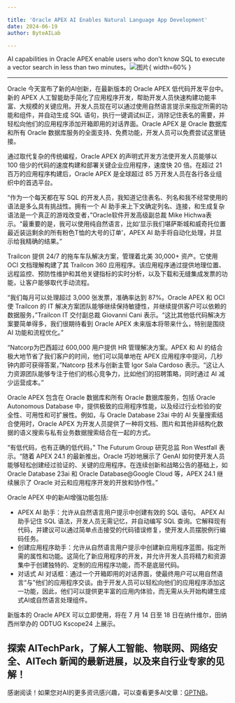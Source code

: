 ```yaml
---

title: 'Oracle APEX AI Enables Natural Language App Development'
date: 2024-06-19
author: ByteAILab

---
```


AI capabilities in Oracle APEX enable users who don’t know SQL to execute a vector search in less than two minutes。![图片](https://ai-techpark.com/wp-content/uploads/2024/06/Oracle-1-960x540.jpg){ width=60% }

---
Oracle 今天宣布了新的AI创新，在最新版本的 Oracle APEX 低代码开发平台中。新的 APEX 人工智能助手简化了应用程序开发，帮助开发人员快速构建功能丰富、大规模的关键应用。开发人员现在可以通过使用自然语言提示来指定所需的功能和组件，并自动生成 SQL 语句，执行一键调试纠正，消除记住表名的需要，并轻松向他们的应用程序添加开箱即用的对话界面。Oracle APEX 是 Oracle 数据库和所有 Oracle 数据库服务的全面支持、免费功能，开发人员可以免费尝试这里链接。

通过取代复杂的传统编程，Oracle APEX 的声明式开发方法使开发人员能够以 100 倍少的代码的速度构建和部署关键企业应用程序，速度快 20 倍。在超过 21 百万的应用程序构建后，Oracle APEX 是全球超过 85 万开发人员在各行各业组织中的首选平台。

“作为一个每天都在写 SQL 的开发人员，我知道记住表名、列名和我不经常使用的语法是多么具有挑战性。拥有一个 AI 助手来上下文确定列名、连接，和生成复杂语法是一个真正的游戏改变者，”Oracle软件开发高级副总裁 Mike Hichwa表示。“最重要的是，我可以使用纯自然语言，比如‘显示我们堪萨斯城和威奇托位置最近装运剩余的所有粉色T恤的大号的订单’，APEX AI 助手将自动化处理，并显示给我精确的结果。”

Trailcon 提供 24/7 的拖车车队解决方案，管理着北美 30,000+ 资产。它使用 OCI 文档理解构建了其 Trailcon 360 应用程序。该应用程序通过提供地理位置、远程监控、预防性维护和其他关键指标的实时分析，以及下载和无缝集成发票的功能，让客户能够取代手动流程。

“我们每月可以处理超过 3,000 张发票，准确率达到 87%。Oracle APEX 和 OCI 使 Trailcon 的 IT 解决方案团队能够继续保持敏捷性，并继续提供客户可以依赖的数据服务，”Trailcon IT 交付副总裁 Giovanni Cani 表示。“这比其他低代码解决方案要简单得多，我们很期待看到 Oracle APEX 未来版本将带来什么，特别是围绕 AI 功能和流程优化。”

“Natcorp为巴西超过 600,000 用户提供 HR 管理解决方案。APEX 和 AI 的结合极大地节省了我们客户的时间，他们可以简单地在 APEX 应用程序中提问，几秒钟内即可获得答案，”Natcorp 技术与创新主管 Igor Sala Cardoso 表示。“这让人力资源团队能够专注于他们的核心竞争力，比如他们的招聘策略，同时通过 AI 减少运营成本。”

Oracle APEX 包含在 Oracle 数据库和所有 Oracle 数据库服务，包括 Oracle Autonomous Database 中，提供极致的应用程序性能，以及经过行业检验的安全性、可用性和可扩展性。例如，与 Oracle Database 23ai 中的 AI 矢量搜索结合使用时，Oracle APEX 为开发人员提供了一种将文档、图片和其他非结构化数据的语义搜索与私有业务数据搜索结合在一起的方式。

“有低代码，也有正确的低代码，” The Futurum Group 研究总监 Ron Westfall 表示。“随着 APEX 24.1 的最新推出，Oracle 巧妙地展示了 GenAI 如何使开发人员能够轻松创建经过验证的、关键的应用程序。在连续创新和战略公告的基础上，如 Oracle Database 23ai 和 Oracle Database@Google Cloud 等，APEX 24.1 继续展示了 Oracle 对云和应用程序开发的开放和协作性。”

Oracle APEX 中的新AI增强功能包括:
- APEX AI 助手：允许从自然语言用户提示中创建有效的 SQL 语句。 APEX AI 助手记住 SQL 语法，开发人员无需记忆，并自动编写 SQL 查询。它解释现有代码，并建议可以通过简单点击接受的代码错误修复，使开发人员摆脱例行编码任务。
- 创建应用程序助手：允许从自然语言用户提示中创建新应用程序蓝图，指定所需的属性和功能。这简化了新应用程序的开发，并允许开发人员将精力和资源集中于创建独特的、定制的应用程序功能，而不是底层代码。
- 对话式 AI 对话框：通过一个开箱即用的对话界面，使最终用户可以用自然语言“与”他们的应用程序交谈。由于开发人员可以轻松向他们的应用程序添加这一功能，因此，他们可以提供更丰富的应用内体验，而无需从头开始构建生成式AI或自然语言处理组件。

新版本的 Oracle APEX 可以立即使用，将在 7 月 14 日至 18 日在纳什维尔，田纳西州举办的 ODTUG Kscope24 上展示。

探索 AITechPark，了解人工智能、物联网、网络安全、AITech 新闻的最新进展，以及来自行业专家的见解！
---
感谢阅读！如果您对AI的更多资讯感兴趣，可以查看更多AI文章：[GPTNB](https://gptnb.com)。
